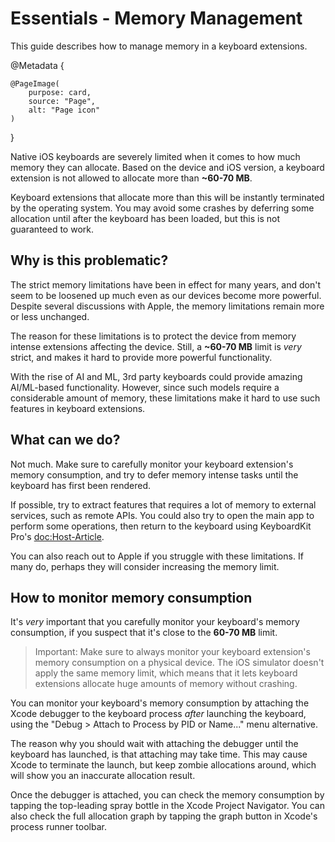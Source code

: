 # Essentials - Memory Management

This guide describes how to manage memory in a keyboard extensions.

@Metadata {
    
    @PageImage(
        purpose: card,
        source: "Page",
        alt: "Page icon"
    )
}

Native iOS keyboards are severely limited when it comes to how much memory they can allocate. Based on the device and iOS version, a keyboard extension is not allowed to allocate more than **~60-70 MB**.

Keyboard extensions that allocate more than this will be instantly terminated by the operating system. You may avoid some crashes by deferring some allocation until after the keyboard has been loaded, but this is not guaranteed to work.


## Why is this problematic?

The strict memory limitations have been in effect for many years, and don't seem to be loosened up much even as our devices become more powerful. Despite several discussions with Apple, the memory limitations remain more or less unchanged.

The reason for these limitations is to protect the device from memory intense extensions affecting the device. Still, a **~60-70 MB** limit is *very* strict, and makes it hard to provide more powerful functionality.

With the rise of AI and ML, 3rd party keyboards could provide amazing AI/ML-based functionality. However, since such models require a considerable amount of memory, these limitations make it hard to use such features in keyboard extensions.


## What can we do?

Not much. Make sure to carefully monitor your keyboard extension's memory consumption, and try to defer memory intense tasks until the keyboard has first been rendered.

If possible, try to extract features that requires a lot of memory to external services, such as remote APIs. You could also try to open the main app to perform some operations, then return to the keyboard using KeyboardKit Pro's <doc:Host-Article>.

You can also reach out to Apple if you struggle with these limitations. If many do, perhaps they will consider increasing the memory limit.


## How to monitor memory consumption

It's *very* important that you carefully monitor your keyboard's memory consumption, if you suspect that it's close to the **60-70 MB** limit.

> Important: Make sure to always monitor your keyboard extension's memory consumption on a physical device. The iOS simulator doesn't apply the same memory limit, which means that it lets keyboard extensions allocate huge amounts of memory without crashing. 

You can monitor your keyboard's memory consumption by attaching the Xcode debugger to the keyboard process *after* launching the keyboard, using the "Debug > Attach to Process by PID or Name..." menu alternative.

The reason why you should wait with attaching the debugger until the keyboard has launched, is that attaching may take time. This may cause Xcode to terminate the launch, but keep zombie allocations around, which will show you an inaccurate allocation result.

Once the debugger is attached, you can check the memory consumption by tapping the top-leading spray bottle in the Xcode Project Navigator. You can also check the full allocation graph by tapping the graph button in Xcode's process runner toolbar.
